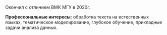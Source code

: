 Окончил с отличием ВМК МГУ в 2020г.

**Профессональные интересы:** обработка текста на естественных языках, тематическое моделирование, глубокое обучение, прикладные задачи анализа данных.

